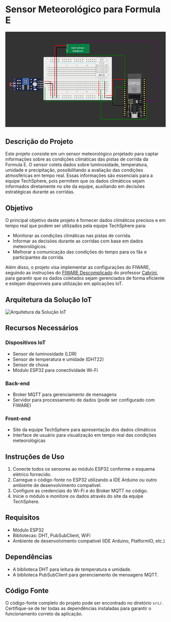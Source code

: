 # Sensor Meteorológico para Formula E

![Circuito do Projeto](img/circuito.png)

## Descrição do Projeto

Este projeto consiste em um sensor meteorológico projetado para captar informações sobre as condições climáticas das pistas de corrida da Formula E. O sensor coleta dados sobre luminosidade, temperatura, umidade e precipitação, possibilitando a avaliação das condições atmosféricas em tempo real. Essas informações são essenciais para a equipe TechSphere, pois permitem que os dados climáticos sejam informados diretamente no site da equipe, auxiliando em decisões estratégicas durante as corridas.

## Objetivo

O principal objetivo deste projeto é fornecer dados climáticos precisos e em tempo real que podem ser utilizados pela equipe TechSphere para:

- Monitorar as condições climáticas nas pistas de corrida.
- Informar as decisões durante as corridas com base em dados meteorológicos.
- Melhorar a comunicação das condições do tempo para os fãs e participantes da corrida.

Além disso, o projeto visa implementar as configurações do FIWARE, seguindo as instruções do [FIWARE Descomplicado](https://github.com/fabiocabrini/fiware) do professor [Cabrini](https://www.linkedin.com/in/fabio-cabrini/), para garantir que os dados coletados sejam gerenciados de forma eficiente e estejam disponíveis para utilização em aplicações IoT.

## Arquitetura da Solução IoT

![Arquitetura da Solução IoT](img/arquitetura-iot.png)

## Recursos Necessários

### Dispositivos IoT

- Sensor de luminosidade (LDR)
- Sensor de temperatura e umidade (DHT22)
- Sensor de chuva
- Módulo ESP32 para conectividade Wi-Fi

### Back-end

- Broker MQTT para gerenciamento de mensagens
- Servidor para processamento de dados (pode ser configurado com FIWARE)

### Front-end

- Site da equipe TechSphere para apresentação dos dados climáticos
- Interface de usuário para visualização em tempo real das condições meteorológicas

## Instruções de Uso

1. Conecte todos os sensores ao módulo ESP32 conforme o esquema elétrico fornecido.
2. Carregue o código-fonte no ESP32 utilizando a IDE Arduino ou outro ambiente de desenvolvimento compatível.
3. Configure as credenciais do Wi-Fi e do Broker MQTT no código.
4. Inicie o módulo e monitore os dados através do site da equipe TechSphere.

## Requisitos

- Módulo ESP32
- Bibliotecas: DHT, PubSubClient, WiFi
- Ambiente de desenvolvimento compatível (IDE Arduino, PlatformIO, etc.)

## Dependências

- A biblioteca DHT para leitura de temperatura e umidade.
- A biblioteca PubSubClient para gerenciamento de mensagens MQTT.

## Código Fonte

O código-fonte completo do projeto pode ser encontrado no diretório `src/`. Certifique-se de ter todas as dependências instaladas para garantir o funcionamento correto da aplicação.

